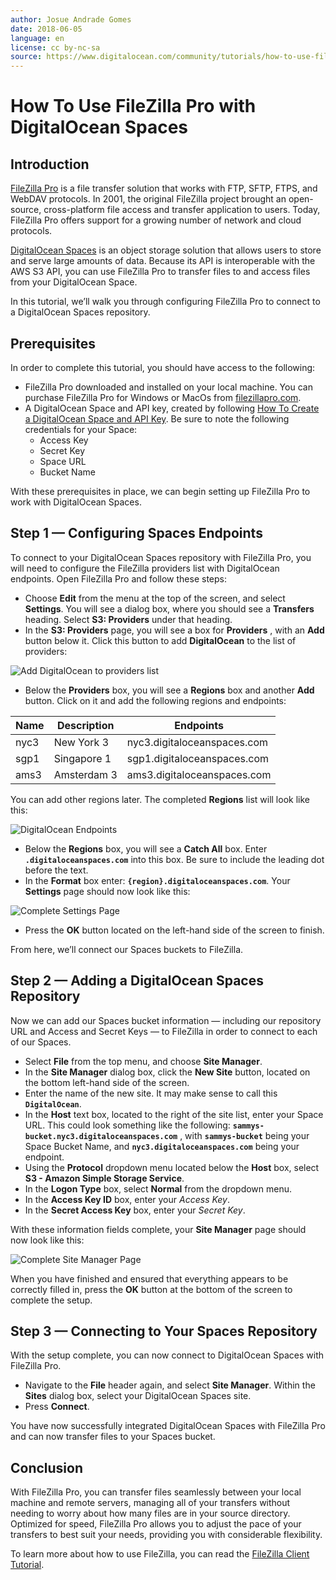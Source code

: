 ```yaml
---
author: Josue Andrade Gomes
date: 2018-06-05
language: en
license: cc by-nc-sa
source: https://www.digitalocean.com/community/tutorials/how-to-use-filezilla-pro-with-digitalocean-spaces
---
```


# How To Use FileZilla Pro with DigitalOcean Spaces

## Introduction

[FileZilla Pro](https://filezillapro.com/) is a file transfer solution that works with FTP, SFTP, FTPS, and WebDAV protocols. In 2001, the original FileZilla project brought an open-source, cross-platform file access and transfer application to users. Today, FileZilla Pro offers support for a growing number of network and cloud protocols.

[DigitalOcean Spaces](how-to-create-and-manage-your-first-digitalocean-space) is an object storage solution that allows users to store and serve large amounts of data. Because its API is interoperable with the AWS S3 API, you can use FileZilla Pro to transfer files to and access files from your DigitalOcean Space.

In this tutorial, we’ll walk you through configuring FileZilla Pro to connect to a DigitalOcean Spaces repository.

## Prerequisites

In order to complete this tutorial, you should have access to the following:

- FileZilla Pro downloaded and installed on your local machine. You can purchase FileZilla Pro for Windows or MacOs from [filezillapro.com](https://filezillapro.com/).
- A DigitalOcean Space and API key, created by following [How To Create a DigitalOcean Space and API Key](how-to-create-a-digitalocean-space-and-api-key). Be sure to note the following credentials for your Space: 
  - Access Key
  - Secret Key
  - Space URL
  - Bucket Name 

With these prerequisites in place, we can begin setting up FileZilla Pro to work with DigitalOcean Spaces.

## Step 1 — Configuring Spaces Endpoints

To connect to your DigitalOcean Spaces repository with FileZilla Pro, you will need to configure the FileZilla providers list with DigitalOcean endpoints. Open FileZilla Pro and follow these steps:

- Choose **Edit** from the menu at the top of the screen, and select **Settings**. You will see a dialog box, where you should see a **Transfers** heading. Select **S3: Providers** under that heading. 
- In the **S3: Providers** page, you will see a box for **Providers** , with an **Add** button below it. Click this button to add **DigitalOcean** to the list of providers:

![Add DigitalOcean to providers list](https://raw.githubusercontent.com/opendocs-md/do-tutorials-images/master/img/filezilla_pro_spaces/pro_digital_ocean_1_updated.png)

- Below the **Providers** box, you will see a **Regions** box and another **Add** button. Click on it and add the following regions and endpoints: 

| Name | Description | Endpoints |
| --- | --- | --- |
| nyc3 | New York 3 | nyc3.digitaloceanspaces.com |
| sgp1 | Singapore 1 | sgp1.digitaloceanspaces.com |
| ams3 | Amsterdam 3 | ams3.digitaloceanspaces.com |

You can add other regions later. The completed **Regions** list will look like this:

![DigitalOcean Endpoints](https://raw.githubusercontent.com/opendocs-md/do-tutorials-images/master/img/filezilla_pro_spaces/pro_digital_ocean_2_updated.png)

- Below the **Regions** box, you will see a **Catch All** box. Enter **`.digitaloceanspaces.com`** into this box. Be sure to include the leading dot before the text.
- In the **Format** box enter: **`{region}.digitaloceanspaces.com`**. Your **Settings** page should now look like this:

![Complete Settings Page](https://raw.githubusercontent.com/opendocs-md/do-tutorials-images/master/img/filezilla_pro_spaces/pro_digital_ocean_3_updated.png)

- Press the **OK** button located on the left-hand side of the screen to finish.

From here, we’ll connect our Spaces buckets to FileZilla.

## Step 2 — Adding a DigitalOcean Spaces Repository

Now we can add our Spaces bucket information — including our repository URL and Access and Secret Keys — to FileZilla in order to connect to each of our Spaces.

- Select **File** from the top menu, and choose **Site Manager**.
- In the **Site Manager** dialog box, click the **New Site** button, located on the bottom left-hand side of the screen.
- Enter the name of the new site. It may make sense to call this **`DigitalOcean`**.
- In the **Host** text box, located to the right of the site list, enter your Space URL. This could look something like the following: **`sammys-bucket.nyc3.digitaloceanspaces.com`** , with **`sammys-bucket`** being your Space Bucket Name, and **`nyc3.digitaloceanspaces.com`** being your endpoint.
- Using the **Protocol** dropdown menu located below the **Host** box, select **S3 - Amazon Simple Storage Service**.
- In the **Logon Type** box, select **Normal** from the dropdown menu. 
- In the **Access Key ID** box, enter your _Access Key_.
- In the **Secret Access Key** box, enter your _Secret Key_.

With these information fields complete, your **Site Manager** page should now look like this:

![Complete Site Manager Page](https://raw.githubusercontent.com/opendocs-md/do-tutorials-images/master/img/filezilla_pro_spaces/pro_digital_ocean_4_updated.png)

When you have finished and ensured that everything appears to be correctly filled in, press the **OK** button at the bottom of the screen to complete the setup.

## Step 3 — Connecting to Your Spaces Repository

With the setup complete, you can now connect to DigitalOcean Spaces with FileZilla Pro.

- Navigate to the **File** header again, and select **Site Manager**. Within the **Sites** dialog box, select your DigitalOcean Spaces site. 
- Press **Connect**.

You have now successfully integrated DigitalOcean Spaces with FileZilla Pro and can now transfer files to your Spaces bucket.

## Conclusion

With FileZilla Pro, you can transfer files seamlessly between your local machine and remote servers, managing all of your transfers without needing to worry about how many files are in your source directory. Optimized for speed, FileZilla Pro allows you to adjust the pace of your transfers to best suit your needs, providing you with considerable flexibility.

To learn more about how to use FileZilla, you can read the [FileZilla Client Tutorial](https://wiki.filezilla-project.org/FileZilla_Client_Tutorial_(en)).
